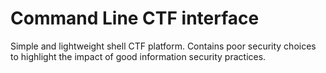 # Command Line CTF interface

Simple and lightweight shell CTF platform. Contains poor security choices to highlight the impact of good information security practices.
